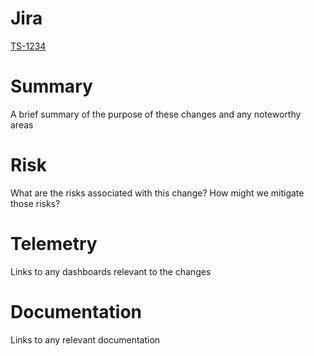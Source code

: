 # Jira

[TS-1234](https://mendfamily.atlassian.net/browse/TS-1234)

# Summary

A brief summary of the purpose of these changes and any noteworthy areas

# Risk

What are the risks associated with this change? How might we mitigate those risks?

# Telemetry

Links to any dashboards relevant to the changes

# Documentation

Links to any relevant documentation
